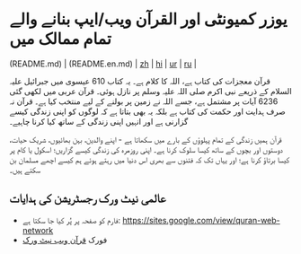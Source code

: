 # یوزر کمیونٹی اور القرآن ویب/ایپ بنانے والے تمام ممالک میں
(README.md) | (README.en.md) | [zh](README.zh.md) | [hi](README.hi.md) | [ur](README.ur.md) | [ru](README.ru.md) |

قرآن معجزات کی کتاب ہے، اللہ کا کلام ہے۔ یہ کتاب 610 عیسوی میں جبرائیل علیہ السلام کے ذریعے نبی اکرم صلی اللہ علیہ وسلم پر نازل ہوئی۔ قرآن عربی میں لکھی گئی 6236 آیات پر مشتمل ہے، جسے اللہ نے زمین پر بولنے کے لیے منتخب کیا ہے۔ قرآن نہ صرف ہدایت اور حکمت کی کتاب ہے بلکہ یہ بھی بتاتا ہے کہ لوگوں کو اپنی زندگی کیسے گزارنی ہے اور انہیں اپنی زندگی کے ساتھ کیا کرنا چاہیے۔

قرآن ہمیں زندگی کے تمام پہلوؤں کے بارے میں سکھاتا ہے - اپنے والدین، بہن بھائیوں، شریک حیات، دوستوں اور بچوں کے ساتھ کیسا سلوک کرنا ہے۔ اپنی روزمرہ کی زندگی کیسے گزاریں؛ اسکول یا کام پر کیسا برتاؤ کرنا ہے؛ اور یہاں تک کہ فتنوں سے بھری اس دنیا میں رہتے ہوئے ہم کیسے اچھے مسلمان بن سکتے ہیں۔

## عالمی نیٹ ورک رجسٹریشن کی ہدایات

- فارم کو صفحہ پر پُر کیا جا سکتا ہے: https://sites.google.com/view/quran-web-network
- فورک [قرآن ویب نیٹ ورک](https://github.com/quran-web-online/alquran-30juz.netlify.app/fork)
